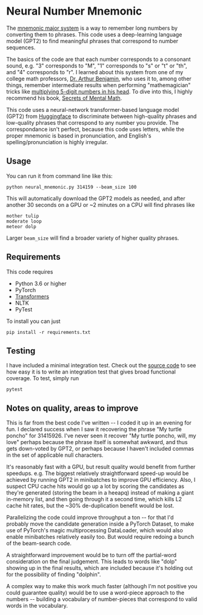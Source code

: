 # Neural Number Mnemonic

The [mnemonic major system](https://en.wikipedia.org/wiki/Mnemonic_major_system) is a way to remember long numbers by converting them to phrases.  This code uses a deep-learning language model (GPT2) to find meaningful phrases that correspond to number sequences.

The basics of the code are that each number corresponds to a consonant sound, e.g. "3" corresponds to "M", "1" corresponds to "s" or "t" or "th", and "4" corresponds to "r".  I learned about this system from one of my college math professors, [Dr. Arthur Benjamin](https://math.hmc.edu/benjamin/), who uses it to, among other things, remember intermediate results when performing "mathemagician" tricks like [multiplying 5-digit numbers in his head](https://www.ted.com/talks/arthur_benjamin_does_mathemagic?language=en#t-819057).  To dive into this, I highly recommend his book, [Secrets of Mental Math](https://www.amazon.com/Secrets-Mental-Math-Mathemagicians-Calculation/dp/0307338401).

This code uses a neural-network transformer-based language model (GPT2) from [Huggingface](https://huggingface.co/transformers/) to discriminate between high-quality phrases and low-quality phrases that correspond to any number you provide.  The correspondance isn't perfect, because this code uses letters, while the proper mnemonic is based in pronunciation, and English's spelling/pronunciation is highly irregular.


## Usage

You can run it from command line like this:

```
python neural_mnemonic.py 314159 --beam_size 100
```

This will automatically download the GPT2 models as needed, and after another 30 seconds on a GPU or ~2 minutes on a CPU will find phrases like

```
mother tulip
moderate loop
meteor dolp
```

Larger `beam_size` will find a broader variety of higher quality phrases.


## Requirements

This code requires

* Python 3.6 or higher
* PyTorch
* [Transformers](https://github.com/huggingface/transformers)
* NLTK
* PyTest 

To install you can just

```
pip install -r requirements.txt
```

## Testing

I have included a minimal integration test.  Check out the [source code](test_integration.py) to see how easy it is to write an integration test that gives broad functional coverage.  To test, simply run

```
pytest
```

## Notes on quality, areas to improve

This is far from the best code I've written -- I coded it up in an evening for fun.  I declared success when I saw it recovering the phrase "My turtle poncho" for 31415926.  I've never seen it recover "My turtle poncho, will, my love" perhaps because the phrase itself is somewhat awkward, and thus gets down-voted by GPT2, or perhaps because I haven't included commas in the set of applicable null characters.

It's reasonably fast with a GPU, but result quality would benefit from further speedups.  e.g.  The biggest relatively straightforward speed-up would be achieved by running GPT2 in minibatches to improve GPU efficiency.  Also, I suspect CPU cache hits would go up a lot by scoring the candidates as they're generated (storing the beam in a heeapq) instead of making a giant in-memory list, and then going through it a second time, which kills L2 cache hit rates, but the ~30% de-duplication benefit would be lost. 

Parallelizing the code could improve throughput a ton -- for that I'd probably move the candidate generation inside a PyTorch Dataset, to make use of PyTorch's magic multiprocessing DataLoader, which would also enable minibatches relatively easily too.  But would require redoing a bunch of the beam-search code.

A straightforward improvement would be to turn off the partial-word consideration on the final judgement.  This leads to words like "dolp" showing up in the final results, which are included because it's holding out for the possibility of finding "dolphin".

A complex way to make this work much faster (although I'm not positive you could guarantee quality) would be to use a word-piece approach to the numbers -- building a vocabulary of number-pieces that correspond to valid words in the vocabulary.
